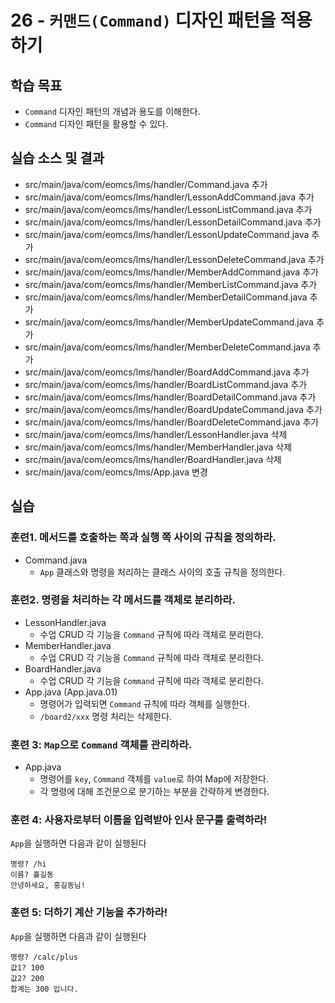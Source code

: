 # 26 - `커맨드(Command)` 디자인 패턴을 적용하기

## 학습 목표

- `Command` 디자인 패턴의 개념과 용도를 이해한다.
- `Command` 디자인 패턴을 활용할 수 있다.


## 실습 소스 및 결과

- src/main/java/com/eomcs/lms/handler/Command.java 추가
- src/main/java/com/eomcs/lms/handler/LessonAddCommand.java 추가
- src/main/java/com/eomcs/lms/handler/LessonListCommand.java 추가
- src/main/java/com/eomcs/lms/handler/LessonDetailCommand.java 추가
- src/main/java/com/eomcs/lms/handler/LessonUpdateCommand.java 추가
- src/main/java/com/eomcs/lms/handler/LessonDeleteCommand.java 추가
- src/main/java/com/eomcs/lms/handler/MemberAddCommand.java 추가
- src/main/java/com/eomcs/lms/handler/MemberListCommand.java 추가
- src/main/java/com/eomcs/lms/handler/MemberDetailCommand.java 추가
- src/main/java/com/eomcs/lms/handler/MemberUpdateCommand.java 추가
- src/main/java/com/eomcs/lms/handler/MemberDeleteCommand.java 추가
- src/main/java/com/eomcs/lms/handler/BoardAddCommand.java 추가
- src/main/java/com/eomcs/lms/handler/BoardListCommand.java 추가
- src/main/java/com/eomcs/lms/handler/BoardDetailCommand.java 추가
- src/main/java/com/eomcs/lms/handler/BoardUpdateCommand.java 추가
- src/main/java/com/eomcs/lms/handler/BoardDeleteCommand.java 추가
- src/main/java/com/eomcs/lms/handler/LessonHandler.java 삭제
- src/main/java/com/eomcs/lms/handler/MemberHandler.java 삭제
- src/main/java/com/eomcs/lms/handler/BoardHandler.java 삭제
- src/main/java/com/eomcs/lms/App.java 변경

## 실습

### 훈련1. 메서드를 호출하는 쪽과 실행 쪽 사이의 규칙을 정의하라.

- Command.java
    - `App` 클래스와 명령을 처리하는 클래스 사이의 호출 규칙을 정의한다.

### 훈련2. 명령을 처리하는 각 메서드를 객체로 분리하라.

- LessonHandler.java
    - 수업 CRUD 각 기능을 `Command` 규칙에 따라 객체로 분리한다.
- MemberHandler.java
    - 수업 CRUD 각 기능을 `Command` 규칙에 따라 객체로 분리한다.
- BoardHandler.java
    - 수업 CRUD 각 기능을 `Command` 규칙에 따라 객체로 분리한다.
- App.java (App.java.01)
    - 명령어가 입력되면 `Command` 규칙에 따라 객체를 실행한다.
    - `/board2/xxx` 명령 처리는 삭제한다.

### 훈련 3: `Map`으로 `Command` 객체를 관리하라.

- App.java
    - 명령어를 `key`, `Command` 객체를 `value`로 하여 Map에 저장한다.
    - 각 명령에 대해 조건문으로 분기하는 부분을 간략하게 변경한다.

### 훈련 4: 사용자로부터 이름을 입력받아 인사 문구를 출력하라!
`App`을 실행하면 다음과 같이 실행된다
```
명령? /hi
이름? 홀길동
안녕하세요, 홍길동님!

```

### 훈련 5: 더하기 계산 기능을 추가하라!
`App`을 실행하면 다음과 같이 실행된다
```
명령? /calc/plus
값1? 100
값2? 200
합계는 300 입니다.

```